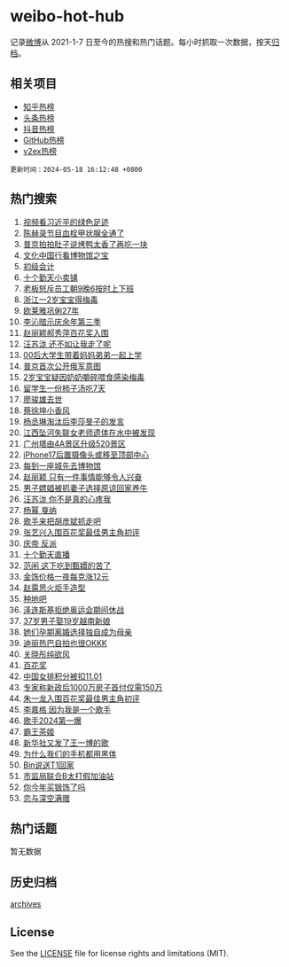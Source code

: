 # weibo-hot-hub

记录[微博](https://www.weibo.com)从 2021-1-7 日至今的热搜和热门话题。每小时抓取一次数据，按天[归档](archives)。

## 相关项目

- [知乎热榜](https://github.com/lonnyzhang423/zhihu-hot-hub)
- [头条热榜](https://github.com/lonnyzhang423/toutiao-hot-hub)
- [抖音热榜](https://github.com/lonnyzhang423/douyin-hot-hub)
- [GitHub热榜](https://github.com/lonnyzhang423/github-hot-hub)
- [v2ex热榜](https://github.com/lonnyzhang423/v2ex-hot-hub)


`更新时间：2024-05-18 16:12:48 +0800`

## 热门搜索

1. [视频看习近平的绿色足迹](https://m.weibo.cn/search?containerid=100103type%3D1%26t%3D10%26q%3D%23%E8%A7%86%E9%A2%91%E7%9C%8B%E4%B9%A0%E8%BF%91%E5%B9%B3%E7%9A%84%E7%BB%BF%E8%89%B2%E8%B6%B3%E8%BF%B9%23&stream_entry_id=51&isnewpage=1&extparam=seat%3D1%26pos%3D0%26c_type%3D51%26stream_entry_id%3D51%26cate%3D10103%26q%3D%2523%25E8%25A7%2586%25E9%25A2%2591%25E7%259C%258B%25E4%25B9%25A0%25E8%25BF%2591%25E5%25B9%25B3%25E7%259A%2584%25E7%25BB%25BF%25E8%2589%25B2%25E8%25B6%25B3%25E8%25BF%25B9%2523%26dgr%3D0%26filter_type%3Drealtimehot%26display_time%3D1716019967%26pre_seqid%3D1716019967592011441139)
1. [陈赫录节目血栓甲状腺全通了](https://m.weibo.cn/search?containerid=100103type%3D1%26t%3D10%26q%3D%23%E9%99%88%E8%B5%AB%E5%BD%95%E8%8A%82%E7%9B%AE%E8%A1%80%E6%A0%93%E7%94%B2%E7%8A%B6%E8%85%BA%E5%85%A8%E9%80%9A%E4%BA%86%23&stream_entry_id=31&isnewpage=1&extparam=seat%3D1%26lcate%3D5001%26c_type%3D31%26realpos%3D1%26cate%3D5001%26q%3D%2523%25E9%2599%2588%25E8%25B5%25AB%25E5%25BD%2595%25E8%258A%2582%25E7%259B%25AE%25E8%25A1%2580%25E6%25A0%2593%25E7%2594%25B2%25E7%258A%25B6%25E8%2585%25BA%25E5%2585%25A8%25E9%2580%259A%25E4%25BA%2586%2523%26dgr%3D0%26pos%3D0%26flag%3D2%26stream_entry_id%3D31%26band_rank%3D1%26filter_type%3Drealtimehot%26display_time%3D1716019967%26pre_seqid%3D1716019967592011441139)
1. [普京拍拍肚子说烤鸭太香了再吃一块](https://m.weibo.cn/search?containerid=100103type%3D1%26t%3D10%26q%3D%23%E6%99%AE%E4%BA%AC%E6%8B%8D%E6%8B%8D%E8%82%9A%E5%AD%90%E8%AF%B4%E7%83%A4%E9%B8%AD%E5%A4%AA%E9%A6%99%E4%BA%86%E5%86%8D%E5%90%83%E4%B8%80%E5%9D%97%23&stream_entry_id=31&isnewpage=1&extparam=seat%3D1%26lcate%3D5001%26c_type%3D31%26realpos%3D2%26cate%3D5001%26q%3D%2523%25E6%2599%25AE%25E4%25BA%25AC%25E6%258B%258D%25E6%258B%258D%25E8%2582%259A%25E5%25AD%2590%25E8%25AF%25B4%25E7%2583%25A4%25E9%25B8%25AD%25E5%25A4%25AA%25E9%25A6%2599%25E4%25BA%2586%25E5%2586%258D%25E5%2590%2583%25E4%25B8%2580%25E5%259D%2597%2523%26dgr%3D0%26pos%3D1%26flag%3D1%26stream_entry_id%3D31%26band_rank%3D2%26filter_type%3Drealtimehot%26display_time%3D1716019967%26pre_seqid%3D1716019967592011441139)
1. [文化中国行看博物馆之宝](https://m.weibo.cn/search?containerid=100103type%3D1%26t%3D10%26q%3D%23%E6%96%87%E5%8C%96%E4%B8%AD%E5%9B%BD%E8%A1%8C%E7%9C%8B%E5%8D%9A%E7%89%A9%E9%A6%86%E4%B9%8B%E5%AE%9D%23&stream_entry_id=31&isnewpage=1&extparam=seat%3D1%26lcate%3D5001%26c_type%3D31%26realpos%3D3%26cate%3D5001%26q%3D%2523%25E6%2596%2587%25E5%258C%2596%25E4%25B8%25AD%25E5%259B%25BD%25E8%25A1%258C%25E7%259C%258B%25E5%258D%259A%25E7%2589%25A9%25E9%25A6%2586%25E4%25B9%258B%25E5%25AE%259D%2523%26dgr%3D0%26pos%3D2%26flag%3D0%26stream_entry_id%3D31%26band_rank%3D3%26filter_type%3Drealtimehot%26display_time%3D1716019967%26pre_seqid%3D1716019967592011441139)
1. [初级会计](https://m.weibo.cn/search?containerid=100103type%3D1%26t%3D10%26q%3D%23%E5%88%9D%E7%BA%A7%E4%BC%9A%E8%AE%A1%23&stream_entry_id=31&isnewpage=1&extparam=seat%3D1%26lcate%3D5001%26c_type%3D31%26cate%3D5001%26q%3D%2523%25E5%2588%259D%25E7%25BA%25A7%25E4%25BC%259A%25E8%25AE%25A1%2523%26dgr%3D0%26is_ad_pos%3D1%26pos%3D3%26stream_entry_id%3D31%26adid%3D235830%26band_rank%3D4%26filter_type%3Drealtimehot%26display_time%3D1716019967%26pre_seqid%3D1716019967592011441139)
1. [十个勤天小卖铺](https://m.weibo.cn/search?containerid=100103type%3D1%26t%3D10%26q%3D%E5%8D%81%E4%B8%AA%E5%8B%A4%E5%A4%A9%E5%B0%8F%E5%8D%96%E9%93%BA&stream_entry_id=31&isnewpage=1&extparam=seat%3D1%26lcate%3D5001%26c_type%3D31%26realpos%3D4%26cate%3D5001%26q%3D%25E5%258D%2581%25E4%25B8%25AA%25E5%258B%25A4%25E5%25A4%25A9%25E5%25B0%258F%25E5%258D%2596%25E9%2593%25BA%26dgr%3D0%26pos%3D4%26flag%3D1%26stream_entry_id%3D31%26band_rank%3D4%26filter_type%3Drealtimehot%26display_time%3D1716019967%26pre_seqid%3D1716019967592011441139)
1. [老板怒斥员工朝9晚6按时上下班](https://m.weibo.cn/search?containerid=100103type%3D1%26t%3D10%26q%3D%23%E8%80%81%E6%9D%BF%E6%80%92%E6%96%A5%E5%91%98%E5%B7%A5%E6%9C%9D9%E6%99%9A6%E6%8C%89%E6%97%B6%E4%B8%8A%E4%B8%8B%E7%8F%AD%23&stream_entry_id=31&isnewpage=1&extparam=seat%3D1%26lcate%3D5001%26c_type%3D31%26realpos%3D5%26cate%3D5001%26q%3D%2523%25E8%2580%2581%25E6%259D%25BF%25E6%2580%2592%25E6%2596%25A5%25E5%2591%2598%25E5%25B7%25A5%25E6%259C%259D9%25E6%2599%259A6%25E6%258C%2589%25E6%2597%25B6%25E4%25B8%258A%25E4%25B8%258B%25E7%258F%25AD%2523%26dgr%3D0%26pos%3D5%26flag%3D0%26stream_entry_id%3D31%26band_rank%3D5%26filter_type%3Drealtimehot%26display_time%3D1716019967%26pre_seqid%3D1716019967592011441139)
1. [浙江一2岁宝宝得梅毒](https://m.weibo.cn/search?containerid=100103type%3D1%26t%3D10%26q%3D%23%E6%B5%99%E6%B1%9F%E4%B8%802%E5%B2%81%E5%AE%9D%E5%AE%9D%E5%BE%97%E6%A2%85%E6%AF%92%23&stream_entry_id=31&isnewpage=1&extparam=seat%3D1%26lcate%3D5001%26c_type%3D31%26realpos%3D6%26cate%3D5001%26q%3D%2523%25E6%25B5%2599%25E6%25B1%259F%25E4%25B8%25802%25E5%25B2%2581%25E5%25AE%259D%25E5%25AE%259D%25E5%25BE%2597%25E6%25A2%2585%25E6%25AF%2592%2523%26dgr%3D0%26pos%3D6%26flag%3D0%26stream_entry_id%3D31%26band_rank%3D6%26filter_type%3Drealtimehot%26display_time%3D1716019967%26pre_seqid%3D1716019967592011441139)
1. [欧莱雅巩俐27年](https://m.weibo.cn/search?containerid=100103type%3D1%26t%3D10%26q%3D%23%E6%AC%A7%E8%8E%B1%E9%9B%85%E5%B7%A9%E4%BF%9027%E5%B9%B4%23&stream_entry_id=31&isnewpage=1&extparam=seat%3D1%26lcate%3D5001%26c_type%3D31%26cate%3D5001%26q%3D%2523%25E6%25AC%25A7%25E8%258E%25B1%25E9%259B%2585%25E5%25B7%25A9%25E4%25BF%259027%25E5%25B9%25B4%2523%26dgr%3D0%26is_ad_pos%3D1%26pos%3D7%26topic_ad%3D1%26stream_entry_id%3D31%26adid%3D237089%26band_rank%3D7%26filter_type%3Drealtimehot%26display_time%3D1716019967%26pre_seqid%3D1716019967592011441139)
1. [李沁暗示庆余年第三季](https://m.weibo.cn/search?containerid=100103type%3D1%26t%3D10%26q%3D%23%E6%9D%8E%E6%B2%81%E6%9A%97%E7%A4%BA%E5%BA%86%E4%BD%99%E5%B9%B4%E7%AC%AC%E4%B8%89%E5%AD%A3%23&stream_entry_id=31&isnewpage=1&extparam=seat%3D1%26lcate%3D5001%26c_type%3D31%26realpos%3D7%26cate%3D5001%26q%3D%2523%25E6%259D%258E%25E6%25B2%2581%25E6%259A%2597%25E7%25A4%25BA%25E5%25BA%2586%25E4%25BD%2599%25E5%25B9%25B4%25E7%25AC%25AC%25E4%25B8%2589%25E5%25AD%25A3%2523%26dgr%3D0%26pos%3D8%26flag%3D2%26stream_entry_id%3D31%26band_rank%3D7%26filter_type%3Drealtimehot%26display_time%3D1716019967%26pre_seqid%3D1716019967592011441139)
1. [赵丽颖郝秀萍百花奖入围](https://m.weibo.cn/search?containerid=100103type%3D1%26t%3D10%26q%3D%23%E8%B5%B5%E4%B8%BD%E9%A2%96%E9%83%9D%E7%A7%80%E8%90%8D%E7%99%BE%E8%8A%B1%E5%A5%96%E5%85%A5%E5%9B%B4%23&stream_entry_id=31&isnewpage=1&extparam=seat%3D1%26lcate%3D5001%26c_type%3D31%26realpos%3D8%26cate%3D5001%26q%3D%2523%25E8%25B5%25B5%25E4%25B8%25BD%25E9%25A2%2596%25E9%2583%259D%25E7%25A7%2580%25E8%2590%258D%25E7%2599%25BE%25E8%258A%25B1%25E5%25A5%2596%25E5%2585%25A5%25E5%259B%25B4%2523%26dgr%3D0%26pos%3D9%26flag%3D1%26stream_entry_id%3D31%26band_rank%3D8%26filter_type%3Drealtimehot%26display_time%3D1716019967%26pre_seqid%3D1716019967592011441139)
1. [汪苏泷 还不如让我走了呢](https://m.weibo.cn/search?containerid=100103type%3D1%26t%3D10%26q%3D%E6%B1%AA%E8%8B%8F%E6%B3%B7+%E8%BF%98%E4%B8%8D%E5%A6%82%E8%AE%A9%E6%88%91%E8%B5%B0%E4%BA%86%E5%91%A2&stream_entry_id=31&isnewpage=1&extparam=seat%3D1%26lcate%3D5001%26c_type%3D31%26realpos%3D9%26cate%3D5001%26q%3D%25E6%25B1%25AA%25E8%258B%258F%25E6%25B3%25B7%2520%25E8%25BF%2598%25E4%25B8%258D%25E5%25A6%2582%25E8%25AE%25A9%25E6%2588%2591%25E8%25B5%25B0%25E4%25BA%2586%25E5%2591%25A2%26dgr%3D0%26pos%3D10%26flag%3D0%26stream_entry_id%3D31%26band_rank%3D9%26filter_type%3Drealtimehot%26display_time%3D1716019967%26pre_seqid%3D1716019967592011441139)
1. [00后大学生带着妈妈弟弟一起上学](https://m.weibo.cn/search?containerid=100103type%3D1%26t%3D10%26q%3D%2300%E5%90%8E%E5%A4%A7%E5%AD%A6%E7%94%9F%E5%B8%A6%E7%9D%80%E5%A6%88%E5%A6%88%E5%BC%9F%E5%BC%9F%E4%B8%80%E8%B5%B7%E4%B8%8A%E5%AD%A6%23&stream_entry_id=31&isnewpage=1&extparam=seat%3D1%26lcate%3D5001%26c_type%3D31%26realpos%3D10%26cate%3D5001%26q%3D%252300%25E5%2590%258E%25E5%25A4%25A7%25E5%25AD%25A6%25E7%2594%259F%25E5%25B8%25A6%25E7%259D%2580%25E5%25A6%2588%25E5%25A6%2588%25E5%25BC%259F%25E5%25BC%259F%25E4%25B8%2580%25E8%25B5%25B7%25E4%25B8%258A%25E5%25AD%25A6%2523%26dgr%3D0%26pos%3D11%26flag%3D32768%26stream_entry_id%3D31%26band_rank%3D10%26filter_type%3Drealtimehot%26display_time%3D1716019967%26pre_seqid%3D1716019967592011441139)
1. [普京首次公开俄军意图](https://m.weibo.cn/search?containerid=100103type%3D1%26t%3D10%26q%3D%23%E6%99%AE%E4%BA%AC%E9%A6%96%E6%AC%A1%E5%85%AC%E5%BC%80%E4%BF%84%E5%86%9B%E6%84%8F%E5%9B%BE%23&stream_entry_id=31&isnewpage=1&extparam=seat%3D1%26lcate%3D5001%26c_type%3D31%26realpos%3D11%26cate%3D5001%26q%3D%2523%25E6%2599%25AE%25E4%25BA%25AC%25E9%25A6%2596%25E6%25AC%25A1%25E5%2585%25AC%25E5%25BC%2580%25E4%25BF%2584%25E5%2586%259B%25E6%2584%258F%25E5%259B%25BE%2523%26dgr%3D0%26pos%3D12%26flag%3D1%26stream_entry_id%3D31%26band_rank%3D11%26filter_type%3Drealtimehot%26display_time%3D1716019967%26pre_seqid%3D1716019967592011441139)
1. [2岁宝宝疑因奶奶嚼碎喂食感染梅毒](https://m.weibo.cn/search?containerid=100103type%3D1%26t%3D10%26q%3D%232%E5%B2%81%E5%AE%9D%E5%AE%9D%E7%96%91%E5%9B%A0%E5%A5%B6%E5%A5%B6%E5%9A%BC%E7%A2%8E%E5%96%82%E9%A3%9F%E6%84%9F%E6%9F%93%E6%A2%85%E6%AF%92%23&stream_entry_id=31&isnewpage=1&extparam=seat%3D1%26lcate%3D5001%26c_type%3D31%26realpos%3D12%26cate%3D5001%26q%3D%25232%25E5%25B2%2581%25E5%25AE%259D%25E5%25AE%259D%25E7%2596%2591%25E5%259B%25A0%25E5%25A5%25B6%25E5%25A5%25B6%25E5%259A%25BC%25E7%25A2%258E%25E5%2596%2582%25E9%25A3%259F%25E6%2584%259F%25E6%259F%2593%25E6%25A2%2585%25E6%25AF%2592%2523%26dgr%3D0%26pos%3D13%26flag%3D1%26stream_entry_id%3D31%26band_rank%3D12%26filter_type%3Drealtimehot%26display_time%3D1716019967%26pre_seqid%3D1716019967592011441139)
1. [留学生一份柿子汤吃7天](https://m.weibo.cn/search?containerid=100103type%3D1%26t%3D10%26q%3D%23%E7%95%99%E5%AD%A6%E7%94%9F%E4%B8%80%E4%BB%BD%E6%9F%BF%E5%AD%90%E6%B1%A4%E5%90%837%E5%A4%A9%23&stream_entry_id=31&isnewpage=1&extparam=seat%3D1%26lcate%3D5001%26c_type%3D31%26realpos%3D13%26cate%3D5001%26q%3D%2523%25E7%2595%2599%25E5%25AD%25A6%25E7%2594%259F%25E4%25B8%2580%25E4%25BB%25BD%25E6%259F%25BF%25E5%25AD%2590%25E6%25B1%25A4%25E5%2590%25837%25E5%25A4%25A9%2523%26dgr%3D0%26pos%3D14%26flag%3D0%26stream_entry_id%3D31%26band_rank%3D13%26filter_type%3Drealtimehot%26display_time%3D1716019967%26pre_seqid%3D1716019967592011441139)
1. [廖骏雄去世](https://m.weibo.cn/search?containerid=100103type%3D1%26t%3D10%26q%3D%23%E5%BB%96%E9%AA%8F%E9%9B%84%E5%8E%BB%E4%B8%96%23&stream_entry_id=31&isnewpage=1&extparam=seat%3D1%26lcate%3D5001%26c_type%3D31%26realpos%3D14%26cate%3D5001%26q%3D%2523%25E5%25BB%2596%25E9%25AA%258F%25E9%259B%2584%25E5%258E%25BB%25E4%25B8%2596%2523%26dgr%3D0%26pos%3D15%26flag%3D1%26stream_entry_id%3D31%26band_rank%3D14%26filter_type%3Drealtimehot%26display_time%3D1716019967%26pre_seqid%3D1716019967592011441139)
1. [蔡徐坤小香风](https://m.weibo.cn/search?containerid=100103type%3D1%26t%3D10%26q%3D%E8%94%A1%E5%BE%90%E5%9D%A4%E5%B0%8F%E9%A6%99%E9%A3%8E&stream_entry_id=31&isnewpage=1&extparam=seat%3D1%26lcate%3D5001%26c_type%3D31%26realpos%3D15%26cate%3D5001%26q%3D%25E8%2594%25A1%25E5%25BE%2590%25E5%259D%25A4%25E5%25B0%258F%25E9%25A6%2599%25E9%25A3%258E%26dgr%3D0%26pos%3D16%26flag%3D0%26stream_entry_id%3D31%26band_rank%3D15%26filter_type%3Drealtimehot%26display_time%3D1716019967%26pre_seqid%3D1716019967592011441139)
1. [杨丞琳淘汰后李莎旻子的发言](https://m.weibo.cn/search?containerid=100103type%3D1%26t%3D10%26q%3D%23%E6%9D%A8%E4%B8%9E%E7%90%B3%E6%B7%98%E6%B1%B0%E5%90%8E%E6%9D%8E%E8%8E%8E%E6%97%BB%E5%AD%90%E7%9A%84%E5%8F%91%E8%A8%80%23&stream_entry_id=31&isnewpage=1&extparam=seat%3D1%26lcate%3D5001%26c_type%3D31%26realpos%3D16%26cate%3D5001%26q%3D%2523%25E6%259D%25A8%25E4%25B8%259E%25E7%2590%25B3%25E6%25B7%2598%25E6%25B1%25B0%25E5%2590%258E%25E6%259D%258E%25E8%258E%258E%25E6%2597%25BB%25E5%25AD%2590%25E7%259A%2584%25E5%258F%2591%25E8%25A8%2580%2523%26dgr%3D0%26pos%3D17%26flag%3D2%26stream_entry_id%3D31%26band_rank%3D16%26filter_type%3Drealtimehot%26display_time%3D1716019967%26pre_seqid%3D1716019967592011441139)
1. [江西坠河失联女老师遗体在水中被发现](https://m.weibo.cn/search?containerid=100103type%3D1%26t%3D10%26q%3D%23%E6%B1%9F%E8%A5%BF%E5%9D%A0%E6%B2%B3%E5%A4%B1%E8%81%94%E5%A5%B3%E8%80%81%E5%B8%88%E9%81%97%E4%BD%93%E5%9C%A8%E6%B0%B4%E4%B8%AD%E8%A2%AB%E5%8F%91%E7%8E%B0%23&stream_entry_id=31&isnewpage=1&extparam=seat%3D1%26lcate%3D5001%26c_type%3D31%26realpos%3D17%26cate%3D5001%26q%3D%2523%25E6%25B1%259F%25E8%25A5%25BF%25E5%259D%25A0%25E6%25B2%25B3%25E5%25A4%25B1%25E8%2581%2594%25E5%25A5%25B3%25E8%2580%2581%25E5%25B8%2588%25E9%2581%2597%25E4%25BD%2593%25E5%259C%25A8%25E6%25B0%25B4%25E4%25B8%25AD%25E8%25A2%25AB%25E5%258F%2591%25E7%258E%25B0%2523%26dgr%3D0%26pos%3D18%26flag%3D1%26stream_entry_id%3D31%26band_rank%3D17%26filter_type%3Drealtimehot%26display_time%3D1716019967%26pre_seqid%3D1716019967592011441139)
1. [广州塔由4A景区升级520景区](https://m.weibo.cn/search?containerid=100103type%3D1%26t%3D10%26q%3D%23%E5%B9%BF%E5%B7%9E%E5%A1%94%E7%94%B14A%E6%99%AF%E5%8C%BA%E5%8D%87%E7%BA%A7520%E6%99%AF%E5%8C%BA%23&stream_entry_id=31&isnewpage=1&extparam=seat%3D1%26lcate%3D5001%26c_type%3D31%26realpos%3D18%26cate%3D5001%26q%3D%2523%25E5%25B9%25BF%25E5%25B7%259E%25E5%25A1%2594%25E7%2594%25B14A%25E6%2599%25AF%25E5%258C%25BA%25E5%258D%2587%25E7%25BA%25A7520%25E6%2599%25AF%25E5%258C%25BA%2523%26dgr%3D0%26pos%3D19%26flag%3D0%26stream_entry_id%3D31%26adid%3D236526%26band_rank%3D18%26filter_type%3Drealtimehot%26display_time%3D1716019967%26pre_seqid%3D1716019967592011441139)
1. [iPhone17后置摄像头或移至顶部中心](https://m.weibo.cn/search?containerid=100103type%3D1%26t%3D10%26q%3D%23iPhone17%E5%90%8E%E7%BD%AE%E6%91%84%E5%83%8F%E5%A4%B4%E6%88%96%E7%A7%BB%E8%87%B3%E9%A1%B6%E9%83%A8%E4%B8%AD%E5%BF%83%23&stream_entry_id=31&isnewpage=1&extparam=seat%3D1%26lcate%3D5001%26c_type%3D31%26realpos%3D19%26cate%3D5001%26q%3D%2523iPhone17%25E5%2590%258E%25E7%25BD%25AE%25E6%2591%2584%25E5%2583%258F%25E5%25A4%25B4%25E6%2588%2596%25E7%25A7%25BB%25E8%2587%25B3%25E9%25A1%25B6%25E9%2583%25A8%25E4%25B8%25AD%25E5%25BF%2583%2523%26dgr%3D0%26pos%3D20%26flag%3D0%26stream_entry_id%3D31%26band_rank%3D19%26filter_type%3Drealtimehot%26display_time%3D1716019967%26pre_seqid%3D1716019967592011441139)
1. [每到一座城先去博物馆](https://m.weibo.cn/search?containerid=100103type%3D1%26t%3D10%26q%3D%23%E6%AF%8F%E5%88%B0%E4%B8%80%E5%BA%A7%E5%9F%8E%E5%85%88%E5%8E%BB%E5%8D%9A%E7%89%A9%E9%A6%86%23&stream_entry_id=31&isnewpage=1&extparam=seat%3D1%26lcate%3D5001%26c_type%3D31%26realpos%3D20%26cate%3D5001%26q%3D%2523%25E6%25AF%258F%25E5%2588%25B0%25E4%25B8%2580%25E5%25BA%25A7%25E5%259F%258E%25E5%2585%2588%25E5%258E%25BB%25E5%258D%259A%25E7%2589%25A9%25E9%25A6%2586%2523%26dgr%3D0%26pos%3D21%26flag%3D1%26stream_entry_id%3D31%26band_rank%3D20%26filter_type%3Drealtimehot%26display_time%3D1716019967%26pre_seqid%3D1716019967592011441139)
1. [赵丽颖 只有一件事情能够令人兴奋](https://m.weibo.cn/search?containerid=100103type%3D1%26t%3D10%26q%3D%E8%B5%B5%E4%B8%BD%E9%A2%96+%E5%8F%AA%E6%9C%89%E4%B8%80%E4%BB%B6%E4%BA%8B%E6%83%85%E8%83%BD%E5%A4%9F%E4%BB%A4%E4%BA%BA%E5%85%B4%E5%A5%8B&stream_entry_id=31&isnewpage=1&extparam=seat%3D1%26lcate%3D5001%26c_type%3D31%26realpos%3D21%26cate%3D5001%26q%3D%25E8%25B5%25B5%25E4%25B8%25BD%25E9%25A2%2596%2520%25E5%258F%25AA%25E6%259C%2589%25E4%25B8%2580%25E4%25BB%25B6%25E4%25BA%258B%25E6%2583%2585%25E8%2583%25BD%25E5%25A4%259F%25E4%25BB%25A4%25E4%25BA%25BA%25E5%2585%25B4%25E5%25A5%258B%26dgr%3D0%26pos%3D22%26flag%3D0%26stream_entry_id%3D31%26band_rank%3D21%26filter_type%3Drealtimehot%26display_time%3D1716019967%26pre_seqid%3D1716019967592011441139)
1. [男子嫖娼被抓妻子选择原谅回家养牛](https://m.weibo.cn/search?containerid=100103type%3D1%26t%3D10%26q%3D%23%E7%94%B7%E5%AD%90%E5%AB%96%E5%A8%BC%E8%A2%AB%E6%8A%93%E5%A6%BB%E5%AD%90%E9%80%89%E6%8B%A9%E5%8E%9F%E8%B0%85%E5%9B%9E%E5%AE%B6%E5%85%BB%E7%89%9B%23&stream_entry_id=31&isnewpage=1&extparam=seat%3D1%26lcate%3D5001%26c_type%3D31%26realpos%3D22%26cate%3D5001%26q%3D%2523%25E7%2594%25B7%25E5%25AD%2590%25E5%25AB%2596%25E5%25A8%25BC%25E8%25A2%25AB%25E6%258A%2593%25E5%25A6%25BB%25E5%25AD%2590%25E9%2580%2589%25E6%258B%25A9%25E5%258E%259F%25E8%25B0%2585%25E5%259B%259E%25E5%25AE%25B6%25E5%2585%25BB%25E7%2589%259B%2523%26dgr%3D0%26pos%3D23%26flag%3D2%26stream_entry_id%3D31%26band_rank%3D22%26filter_type%3Drealtimehot%26display_time%3D1716019967%26pre_seqid%3D1716019967592011441139)
1. [汪苏泷 你不是真的心疼我](https://m.weibo.cn/search?containerid=100103type%3D1%26t%3D10%26q%3D%E6%B1%AA%E8%8B%8F%E6%B3%B7+%E4%BD%A0%E4%B8%8D%E6%98%AF%E7%9C%9F%E7%9A%84%E5%BF%83%E7%96%BC%E6%88%91&stream_entry_id=31&isnewpage=1&extparam=seat%3D1%26lcate%3D5001%26c_type%3D31%26realpos%3D23%26cate%3D5001%26q%3D%25E6%25B1%25AA%25E8%258B%258F%25E6%25B3%25B7%2520%25E4%25BD%25A0%25E4%25B8%258D%25E6%2598%25AF%25E7%259C%259F%25E7%259A%2584%25E5%25BF%2583%25E7%2596%25BC%25E6%2588%2591%26dgr%3D0%26pos%3D24%26flag%3D0%26stream_entry_id%3D31%26band_rank%3D23%26filter_type%3Drealtimehot%26display_time%3D1716019967%26pre_seqid%3D1716019967592011441139)
1. [杨幂 戛纳](https://m.weibo.cn/search?containerid=100103type%3D1%26t%3D10%26q%3D%E6%9D%A8%E5%B9%82+%E6%88%9B%E7%BA%B3&stream_entry_id=31&isnewpage=1&extparam=seat%3D1%26lcate%3D5001%26c_type%3D31%26realpos%3D24%26cate%3D5001%26q%3D%25E6%259D%25A8%25E5%25B9%2582%2520%25E6%2588%259B%25E7%25BA%25B3%26dgr%3D0%26pos%3D25%26flag%3D0%26stream_entry_id%3D31%26band_rank%3D24%26filter_type%3Drealtimehot%26display_time%3D1716019967%26pre_seqid%3D1716019967592011441139)
1. [歌手来把胡彦斌抓走吧](https://m.weibo.cn/search?containerid=100103type%3D1%26t%3D10%26q%3D%23%E6%AD%8C%E6%89%8B%E6%9D%A5%E6%8A%8A%E8%83%A1%E5%BD%A6%E6%96%8C%E6%8A%93%E8%B5%B0%E5%90%A7%23&stream_entry_id=31&isnewpage=1&extparam=seat%3D1%26lcate%3D5001%26c_type%3D31%26realpos%3D25%26cate%3D5001%26q%3D%2523%25E6%25AD%258C%25E6%2589%258B%25E6%259D%25A5%25E6%258A%258A%25E8%2583%25A1%25E5%25BD%25A6%25E6%2596%258C%25E6%258A%2593%25E8%25B5%25B0%25E5%2590%25A7%2523%26dgr%3D0%26pos%3D26%26flag%3D1%26stream_entry_id%3D31%26band_rank%3D25%26filter_type%3Drealtimehot%26display_time%3D1716019967%26pre_seqid%3D1716019967592011441139)
1. [张艺兴入围百花奖最佳男主角初评](https://m.weibo.cn/search?containerid=100103type%3D1%26t%3D10%26q%3D%23%E5%BC%A0%E8%89%BA%E5%85%B4%E5%85%A5%E5%9B%B4%E7%99%BE%E8%8A%B1%E5%A5%96%E6%9C%80%E4%BD%B3%E7%94%B7%E4%B8%BB%E8%A7%92%E5%88%9D%E8%AF%84%23&stream_entry_id=31&isnewpage=1&extparam=seat%3D1%26lcate%3D5001%26c_type%3D31%26realpos%3D26%26cate%3D5001%26q%3D%2523%25E5%25BC%25A0%25E8%2589%25BA%25E5%2585%25B4%25E5%2585%25A5%25E5%259B%25B4%25E7%2599%25BE%25E8%258A%25B1%25E5%25A5%2596%25E6%259C%2580%25E4%25BD%25B3%25E7%2594%25B7%25E4%25B8%25BB%25E8%25A7%2592%25E5%2588%259D%25E8%25AF%2584%2523%26dgr%3D0%26pos%3D27%26flag%3D1%26stream_entry_id%3D31%26band_rank%3D26%26filter_type%3Drealtimehot%26display_time%3D1716019967%26pre_seqid%3D1716019967592011441139)
1. [庆帝 反派](https://m.weibo.cn/search?containerid=100103type%3D1%26t%3D10%26q%3D%E5%BA%86%E5%B8%9D+%E5%8F%8D%E6%B4%BE&stream_entry_id=31&isnewpage=1&extparam=seat%3D1%26lcate%3D5001%26c_type%3D31%26realpos%3D27%26cate%3D5001%26q%3D%25E5%25BA%2586%25E5%25B8%259D%2520%25E5%258F%258D%25E6%25B4%25BE%26dgr%3D0%26pos%3D28%26flag%3D0%26stream_entry_id%3D31%26band_rank%3D27%26filter_type%3Drealtimehot%26display_time%3D1716019967%26pre_seqid%3D1716019967592011441139)
1. [十个勤天直播](https://m.weibo.cn/search?containerid=100103type%3D1%26t%3D10%26q%3D%E5%8D%81%E4%B8%AA%E5%8B%A4%E5%A4%A9%E7%9B%B4%E6%92%AD&stream_entry_id=31&isnewpage=1&extparam=seat%3D1%26lcate%3D5001%26c_type%3D31%26realpos%3D28%26cate%3D5001%26q%3D%25E5%258D%2581%25E4%25B8%25AA%25E5%258B%25A4%25E5%25A4%25A9%25E7%259B%25B4%25E6%2592%25AD%26dgr%3D0%26pos%3D29%26flag%3D0%26stream_entry_id%3D31%26band_rank%3D28%26filter_type%3Drealtimehot%26display_time%3D1716019967%26pre_seqid%3D1716019967592011441139)
1. [范闲 这下吃到甄嬛的苦了](https://m.weibo.cn/search?containerid=100103type%3D1%26t%3D10%26q%3D%E8%8C%83%E9%97%B2+%E8%BF%99%E4%B8%8B%E5%90%83%E5%88%B0%E7%94%84%E5%AC%9B%E7%9A%84%E8%8B%A6%E4%BA%86&stream_entry_id=31&isnewpage=1&extparam=seat%3D1%26lcate%3D5001%26c_type%3D31%26realpos%3D29%26cate%3D5001%26q%3D%25E8%258C%2583%25E9%2597%25B2%2520%25E8%25BF%2599%25E4%25B8%258B%25E5%2590%2583%25E5%2588%25B0%25E7%2594%2584%25E5%25AC%259B%25E7%259A%2584%25E8%258B%25A6%25E4%25BA%2586%26dgr%3D0%26pos%3D30%26flag%3D0%26stream_entry_id%3D31%26band_rank%3D29%26filter_type%3Drealtimehot%26display_time%3D1716019967%26pre_seqid%3D1716019967592011441139)
1. [金饰价格一夜每克涨12元](https://m.weibo.cn/search?containerid=100103type%3D1%26t%3D10%26q%3D%23%E9%87%91%E9%A5%B0%E4%BB%B7%E6%A0%BC%E4%B8%80%E5%A4%9C%E6%AF%8F%E5%85%8B%E6%B6%A812%E5%85%83%23&stream_entry_id=31&isnewpage=1&extparam=seat%3D1%26lcate%3D5001%26c_type%3D31%26realpos%3D30%26cate%3D5001%26q%3D%2523%25E9%2587%2591%25E9%25A5%25B0%25E4%25BB%25B7%25E6%25A0%25BC%25E4%25B8%2580%25E5%25A4%259C%25E6%25AF%258F%25E5%2585%258B%25E6%25B6%25A812%25E5%2585%2583%2523%26dgr%3D0%26pos%3D31%26flag%3D1%26stream_entry_id%3D31%26band_rank%3D30%26filter_type%3Drealtimehot%26display_time%3D1716019967%26pre_seqid%3D1716019967592011441139)
1. [赵露思火炬手造型](https://m.weibo.cn/search?containerid=100103type%3D1%26t%3D10%26q%3D%23%E8%B5%B5%E9%9C%B2%E6%80%9D%E7%81%AB%E7%82%AC%E6%89%8B%E9%80%A0%E5%9E%8B%23&stream_entry_id=31&isnewpage=1&extparam=seat%3D1%26lcate%3D5001%26c_type%3D31%26realpos%3D31%26cate%3D5001%26q%3D%2523%25E8%25B5%25B5%25E9%259C%25B2%25E6%2580%259D%25E7%2581%25AB%25E7%2582%25AC%25E6%2589%258B%25E9%2580%25A0%25E5%259E%258B%2523%26dgr%3D0%26pos%3D32%26flag%3D1%26stream_entry_id%3D31%26band_rank%3D31%26filter_type%3Drealtimehot%26display_time%3D1716019967%26pre_seqid%3D1716019967592011441139)
1. [种地吧](https://m.weibo.cn/search?containerid=100103type%3D1%26t%3D10%26q%3D%E7%A7%8D%E5%9C%B0%E5%90%A7&stream_entry_id=31&isnewpage=1&extparam=seat%3D1%26lcate%3D5001%26c_type%3D31%26realpos%3D32%26cate%3D5001%26q%3D%25E7%25A7%258D%25E5%259C%25B0%25E5%2590%25A7%26dgr%3D0%26pos%3D33%26flag%3D1%26stream_entry_id%3D31%26band_rank%3D32%26filter_type%3Drealtimehot%26display_time%3D1716019967%26pre_seqid%3D1716019967592011441139)
1. [泽连斯基拒绝奥运会期间休战](https://m.weibo.cn/search?containerid=100103type%3D1%26t%3D10%26q%3D%23%E6%B3%BD%E8%BF%9E%E6%96%AF%E5%9F%BA%E6%8B%92%E7%BB%9D%E5%A5%A5%E8%BF%90%E4%BC%9A%E6%9C%9F%E9%97%B4%E4%BC%91%E6%88%98%23&stream_entry_id=31&isnewpage=1&extparam=seat%3D1%26lcate%3D5001%26c_type%3D31%26realpos%3D33%26cate%3D5001%26q%3D%2523%25E6%25B3%25BD%25E8%25BF%259E%25E6%2596%25AF%25E5%259F%25BA%25E6%258B%2592%25E7%25BB%259D%25E5%25A5%25A5%25E8%25BF%2590%25E4%25BC%259A%25E6%259C%259F%25E9%2597%25B4%25E4%25BC%2591%25E6%2588%2598%2523%26dgr%3D0%26pos%3D34%26flag%3D1%26stream_entry_id%3D31%26band_rank%3D33%26filter_type%3Drealtimehot%26display_time%3D1716019967%26pre_seqid%3D1716019967592011441139)
1. [37岁男子娶19岁越南新娘](https://m.weibo.cn/search?containerid=100103type%3D1%26t%3D10%26q%3D%2337%E5%B2%81%E7%94%B7%E5%AD%90%E5%A8%B619%E5%B2%81%E8%B6%8A%E5%8D%97%E6%96%B0%E5%A8%98%23&stream_entry_id=31&isnewpage=1&extparam=seat%3D1%26lcate%3D5001%26c_type%3D31%26realpos%3D34%26cate%3D5001%26q%3D%252337%25E5%25B2%2581%25E7%2594%25B7%25E5%25AD%2590%25E5%25A8%25B619%25E5%25B2%2581%25E8%25B6%258A%25E5%258D%2597%25E6%2596%25B0%25E5%25A8%2598%2523%26dgr%3D0%26pos%3D35%26flag%3D0%26stream_entry_id%3D31%26band_rank%3D34%26filter_type%3Drealtimehot%26display_time%3D1716019967%26pre_seqid%3D1716019967592011441139)
1. [她们孕期离婚选择独自成为母亲](https://m.weibo.cn/search?containerid=100103type%3D1%26t%3D10%26q%3D%23%E5%A5%B9%E4%BB%AC%E5%AD%95%E6%9C%9F%E7%A6%BB%E5%A9%9A%E9%80%89%E6%8B%A9%E7%8B%AC%E8%87%AA%E6%88%90%E4%B8%BA%E6%AF%8D%E4%BA%B2%23&stream_entry_id=31&isnewpage=1&extparam=seat%3D1%26lcate%3D5001%26c_type%3D31%26realpos%3D35%26cate%3D5001%26q%3D%2523%25E5%25A5%25B9%25E4%25BB%25AC%25E5%25AD%2595%25E6%259C%259F%25E7%25A6%25BB%25E5%25A9%259A%25E9%2580%2589%25E6%258B%25A9%25E7%258B%25AC%25E8%2587%25AA%25E6%2588%2590%25E4%25B8%25BA%25E6%25AF%258D%25E4%25BA%25B2%2523%26dgr%3D0%26pos%3D36%26flag%3D0%26stream_entry_id%3D31%26band_rank%3D35%26filter_type%3Drealtimehot%26display_time%3D1716019967%26pre_seqid%3D1716019967592011441139)
1. [迪丽热巴自拍也很OKKK](https://m.weibo.cn/search?containerid=100103type%3D1%26t%3D10%26q%3D%23%E8%BF%AA%E4%B8%BD%E7%83%AD%E5%B7%B4%E8%87%AA%E6%8B%8D%E4%B9%9F%E5%BE%88OKKK%23&stream_entry_id=31&isnewpage=1&extparam=seat%3D1%26lcate%3D5001%26c_type%3D31%26realpos%3D36%26cate%3D5001%26q%3D%2523%25E8%25BF%25AA%25E4%25B8%25BD%25E7%2583%25AD%25E5%25B7%25B4%25E8%2587%25AA%25E6%258B%258D%25E4%25B9%259F%25E5%25BE%2588OKKK%2523%26dgr%3D0%26pos%3D37%26flag%3D1%26stream_entry_id%3D31%26band_rank%3D36%26filter_type%3Drealtimehot%26display_time%3D1716019967%26pre_seqid%3D1716019967592011441139)
1. [关晓彤纯欲风](https://m.weibo.cn/search?containerid=100103type%3D1%26t%3D10%26q%3D%23%E5%85%B3%E6%99%93%E5%BD%A4%E7%BA%AF%E6%AC%B2%E9%A3%8E%23&stream_entry_id=31&isnewpage=1&extparam=seat%3D1%26lcate%3D5001%26c_type%3D31%26realpos%3D37%26cate%3D5001%26q%3D%2523%25E5%2585%25B3%25E6%2599%2593%25E5%25BD%25A4%25E7%25BA%25AF%25E6%25AC%25B2%25E9%25A3%258E%2523%26dgr%3D0%26pos%3D38%26flag%3D1%26stream_entry_id%3D31%26band_rank%3D37%26filter_type%3Drealtimehot%26display_time%3D1716019967%26pre_seqid%3D1716019967592011441139)
1. [百花奖](https://m.weibo.cn/search?containerid=100103type%3D1%26t%3D10%26q%3D%E7%99%BE%E8%8A%B1%E5%A5%96&stream_entry_id=31&isnewpage=1&extparam=seat%3D1%26lcate%3D5001%26c_type%3D31%26realpos%3D38%26cate%3D5001%26q%3D%25E7%2599%25BE%25E8%258A%25B1%25E5%25A5%2596%26dgr%3D0%26pos%3D39%26flag%3D1%26stream_entry_id%3D31%26band_rank%3D38%26filter_type%3Drealtimehot%26display_time%3D1716019967%26pre_seqid%3D1716019967592011441139)
1. [中国女排积分被扣11.01](https://m.weibo.cn/search?containerid=100103type%3D1%26t%3D10%26q%3D%23%E4%B8%AD%E5%9B%BD%E5%A5%B3%E6%8E%92%E7%A7%AF%E5%88%86%E8%A2%AB%E6%89%A311.01%23&stream_entry_id=31&isnewpage=1&extparam=seat%3D1%26lcate%3D5001%26c_type%3D31%26realpos%3D39%26cate%3D5001%26q%3D%2523%25E4%25B8%25AD%25E5%259B%25BD%25E5%25A5%25B3%25E6%258E%2592%25E7%25A7%25AF%25E5%2588%2586%25E8%25A2%25AB%25E6%2589%25A311.01%2523%26dgr%3D0%26pos%3D40%26flag%3D1%26stream_entry_id%3D31%26band_rank%3D39%26filter_type%3Drealtimehot%26display_time%3D1716019967%26pre_seqid%3D1716019967592011441139)
1. [专家称新政后1000万房子首付仅需150万](https://m.weibo.cn/search?containerid=100103type%3D1%26t%3D10%26q%3D%23%E4%B8%93%E5%AE%B6%E7%A7%B0%E6%96%B0%E6%94%BF%E5%90%8E1000%E4%B8%87%E6%88%BF%E5%AD%90%E9%A6%96%E4%BB%98%E4%BB%85%E9%9C%80150%E4%B8%87%23&stream_entry_id=31&isnewpage=1&extparam=seat%3D1%26lcate%3D5001%26c_type%3D31%26realpos%3D40%26cate%3D5001%26q%3D%2523%25E4%25B8%2593%25E5%25AE%25B6%25E7%25A7%25B0%25E6%2596%25B0%25E6%2594%25BF%25E5%2590%258E1000%25E4%25B8%2587%25E6%2588%25BF%25E5%25AD%2590%25E9%25A6%2596%25E4%25BB%2598%25E4%25BB%2585%25E9%259C%2580150%25E4%25B8%2587%2523%26dgr%3D0%26pos%3D41%26flag%3D0%26stream_entry_id%3D31%26band_rank%3D40%26filter_type%3Drealtimehot%26display_time%3D1716019967%26pre_seqid%3D1716019967592011441139)
1. [朱一龙入围百花奖最佳男主角初评](https://m.weibo.cn/search?containerid=100103type%3D1%26t%3D10%26q%3D%23%E6%9C%B1%E4%B8%80%E9%BE%99%E5%85%A5%E5%9B%B4%E7%99%BE%E8%8A%B1%E5%A5%96%E6%9C%80%E4%BD%B3%E7%94%B7%E4%B8%BB%E8%A7%92%E5%88%9D%E8%AF%84%23&stream_entry_id=31&isnewpage=1&extparam=seat%3D1%26lcate%3D5001%26c_type%3D31%26realpos%3D41%26cate%3D5001%26q%3D%2523%25E6%259C%25B1%25E4%25B8%2580%25E9%25BE%2599%25E5%2585%25A5%25E5%259B%25B4%25E7%2599%25BE%25E8%258A%25B1%25E5%25A5%2596%25E6%259C%2580%25E4%25BD%25B3%25E7%2594%25B7%25E4%25B8%25BB%25E8%25A7%2592%25E5%2588%259D%25E8%25AF%2584%2523%26dgr%3D0%26pos%3D42%26flag%3D1%26stream_entry_id%3D31%26band_rank%3D41%26filter_type%3Drealtimehot%26display_time%3D1716019967%26pre_seqid%3D1716019967592011441139)
1. [李嘉格 因为我是一个歌手](https://m.weibo.cn/search?containerid=100103type%3D1%26t%3D10%26q%3D%E6%9D%8E%E5%98%89%E6%A0%BC+%E5%9B%A0%E4%B8%BA%E6%88%91%E6%98%AF%E4%B8%80%E4%B8%AA%E6%AD%8C%E6%89%8B&stream_entry_id=31&isnewpage=1&extparam=seat%3D1%26lcate%3D5001%26c_type%3D31%26realpos%3D42%26cate%3D5001%26q%3D%25E6%259D%258E%25E5%2598%2589%25E6%25A0%25BC%2520%25E5%259B%25A0%25E4%25B8%25BA%25E6%2588%2591%25E6%2598%25AF%25E4%25B8%2580%25E4%25B8%25AA%25E6%25AD%258C%25E6%2589%258B%26dgr%3D0%26pos%3D43%26flag%3D1%26stream_entry_id%3D31%26band_rank%3D42%26filter_type%3Drealtimehot%26display_time%3D1716019967%26pre_seqid%3D1716019967592011441139)
1. [歌手2024第一爆](https://m.weibo.cn/search?containerid=100103type%3D1%26t%3D10%26q%3D%23%E6%AD%8C%E6%89%8B2024%E7%AC%AC%E4%B8%80%E7%88%86%23&stream_entry_id=31&isnewpage=1&extparam=seat%3D1%26lcate%3D5001%26c_type%3D31%26realpos%3D43%26cate%3D5001%26q%3D%2523%25E6%25AD%258C%25E6%2589%258B2024%25E7%25AC%25AC%25E4%25B8%2580%25E7%2588%2586%2523%26dgr%3D0%26pos%3D44%26flag%3D0%26stream_entry_id%3D31%26band_rank%3D43%26filter_type%3Drealtimehot%26display_time%3D1716019967%26pre_seqid%3D1716019967592011441139)
1. [霸王茶姬](https://m.weibo.cn/search?containerid=100103type%3D1%26t%3D10%26q%3D%23%E9%9C%B8%E7%8E%8B%E8%8C%B6%E5%A7%AC%23&stream_entry_id=31&isnewpage=1&extparam=seat%3D1%26lcate%3D5001%26c_type%3D31%26realpos%3D44%26cate%3D5001%26q%3D%2523%25E9%259C%25B8%25E7%258E%258B%25E8%258C%25B6%25E5%25A7%25AC%2523%26dgr%3D0%26pos%3D45%26flag%3D0%26stream_entry_id%3D31%26band_rank%3D44%26filter_type%3Drealtimehot%26display_time%3D1716019967%26pre_seqid%3D1716019967592011441139)
1. [新华社又发了王一博的歌](https://m.weibo.cn/search?containerid=100103type%3D1%26t%3D10%26q%3D%23%E6%96%B0%E5%8D%8E%E7%A4%BE%E5%8F%88%E5%8F%91%E4%BA%86%E7%8E%8B%E4%B8%80%E5%8D%9A%E7%9A%84%E6%AD%8C%23&stream_entry_id=31&isnewpage=1&extparam=seat%3D1%26lcate%3D5001%26c_type%3D31%26realpos%3D45%26cate%3D5001%26q%3D%2523%25E6%2596%25B0%25E5%258D%258E%25E7%25A4%25BE%25E5%258F%2588%25E5%258F%2591%25E4%25BA%2586%25E7%258E%258B%25E4%25B8%2580%25E5%258D%259A%25E7%259A%2584%25E6%25AD%258C%2523%26dgr%3D0%26pos%3D46%26flag%3D1%26stream_entry_id%3D31%26band_rank%3D45%26filter_type%3Drealtimehot%26display_time%3D1716019967%26pre_seqid%3D1716019967592011441139)
1. [为什么我们的手机都用黑体](https://m.weibo.cn/search?containerid=100103type%3D1%26t%3D10%26q%3D%23%E4%B8%BA%E4%BB%80%E4%B9%88%E6%88%91%E4%BB%AC%E7%9A%84%E6%89%8B%E6%9C%BA%E9%83%BD%E7%94%A8%E9%BB%91%E4%BD%93%23&stream_entry_id=31&isnewpage=1&extparam=seat%3D1%26lcate%3D5001%26c_type%3D31%26realpos%3D46%26cate%3D5001%26q%3D%2523%25E4%25B8%25BA%25E4%25BB%2580%25E4%25B9%2588%25E6%2588%2591%25E4%25BB%25AC%25E7%259A%2584%25E6%2589%258B%25E6%259C%25BA%25E9%2583%25BD%25E7%2594%25A8%25E9%25BB%2591%25E4%25BD%2593%2523%26dgr%3D0%26pos%3D47%26flag%3D1%26stream_entry_id%3D31%26band_rank%3D46%26filter_type%3Drealtimehot%26display_time%3D1716019967%26pre_seqid%3D1716019967592011441139)
1. [Bin说送T1回家](https://m.weibo.cn/search?containerid=100103type%3D1%26t%3D10%26q%3D%23Bin%E8%AF%B4%E9%80%81T1%E5%9B%9E%E5%AE%B6%23&stream_entry_id=31&isnewpage=1&extparam=seat%3D1%26lcate%3D5001%26c_type%3D31%26realpos%3D47%26cate%3D5001%26q%3D%2523Bin%25E8%25AF%25B4%25E9%2580%2581T1%25E5%259B%259E%25E5%25AE%25B6%2523%26dgr%3D0%26pos%3D48%26flag%3D1%26stream_entry_id%3D31%26band_rank%3D47%26filter_type%3Drealtimehot%26display_time%3D1716019967%26pre_seqid%3D1716019967592011441139)
1. [市监局联合B太打假加油站](https://m.weibo.cn/search?containerid=100103type%3D1%26t%3D10%26q%3D%23%E5%B8%82%E7%9B%91%E5%B1%80%E8%81%94%E5%90%88B%E5%A4%AA%E6%89%93%E5%81%87%E5%8A%A0%E6%B2%B9%E7%AB%99%23&stream_entry_id=31&isnewpage=1&extparam=seat%3D1%26lcate%3D5001%26c_type%3D31%26realpos%3D48%26cate%3D5001%26q%3D%2523%25E5%25B8%2582%25E7%259B%2591%25E5%25B1%2580%25E8%2581%2594%25E5%2590%2588B%25E5%25A4%25AA%25E6%2589%2593%25E5%2581%2587%25E5%258A%25A0%25E6%25B2%25B9%25E7%25AB%2599%2523%26dgr%3D0%26pos%3D49%26flag%3D1%26stream_entry_id%3D31%26band_rank%3D48%26filter_type%3Drealtimehot%26display_time%3D1716019967%26pre_seqid%3D1716019967592011441139)
1. [你今年买银饰了吗](https://m.weibo.cn/search?containerid=100103type%3D1%26t%3D10%26q%3D%23%E4%BD%A0%E4%BB%8A%E5%B9%B4%E4%B9%B0%E9%93%B6%E9%A5%B0%E4%BA%86%E5%90%97%23&stream_entry_id=31&isnewpage=1&extparam=seat%3D1%26lcate%3D5001%26c_type%3D31%26realpos%3D49%26cate%3D5001%26q%3D%2523%25E4%25BD%25A0%25E4%25BB%258A%25E5%25B9%25B4%25E4%25B9%25B0%25E9%2593%25B6%25E9%25A5%25B0%25E4%25BA%2586%25E5%2590%2597%2523%26dgr%3D0%26pos%3D50%26flag%3D0%26stream_entry_id%3D31%26band_rank%3D49%26filter_type%3Drealtimehot%26display_time%3D1716019967%26pre_seqid%3D1716019967592011441139)
1. [恋与深空满赠](https://m.weibo.cn/search?containerid=100103type%3D1%26t%3D10%26q%3D%23%E6%81%8B%E4%B8%8E%E6%B7%B1%E7%A9%BA%E6%BB%A1%E8%B5%A0%23&stream_entry_id=31&isnewpage=1&extparam=seat%3D1%26lcate%3D5001%26c_type%3D31%26realpos%3D50%26cate%3D5001%26q%3D%2523%25E6%2581%258B%25E4%25B8%258E%25E6%25B7%25B1%25E7%25A9%25BA%25E6%25BB%25A1%25E8%25B5%25A0%2523%26dgr%3D0%26pos%3D51%26flag%3D1%26stream_entry_id%3D31%26band_rank%3D50%26filter_type%3Drealtimehot%26display_time%3D1716019967%26pre_seqid%3D1716019967592011441139)

## 热门话题

暂无数据

## 历史归档

[archives](archives)

## License

See the [LICENSE](LICENSE) file for license rights and limitations (MIT).

